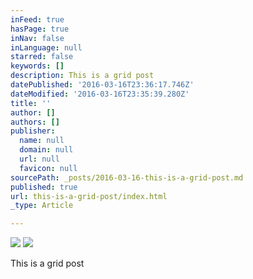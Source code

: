 ```yaml
---
inFeed: true
hasPage: true
inNav: false
inLanguage: null
starred: false
keywords: []
description: This is a grid post
datePublished: '2016-03-16T23:36:17.746Z'
dateModified: '2016-03-16T23:35:39.280Z'
title: ''
author: []
authors: []
publisher:
  name: null
  domain: null
  url: null
  favicon: null
sourcePath: _posts/2016-03-16-this-is-a-grid-post.md
published: true
url: this-is-a-grid-post/index.html
_type: Article

---
```

![](https://the-grid-user-content.s3-us-west-2.amazonaws.com/d626c715-fcf4-45b7-9a5d-e5f46979ce10.jpg)
![](https://the-grid-user-content.s3-us-west-2.amazonaws.com/0f6f5cbe-1e30-44d7-9bf2-3a1a2e93ed07.jpg)

This is a grid post